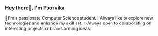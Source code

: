   ### Hey there👋, I'm Poorvika

🌱I'm a passionate Computer Science student. I Always like to explore new technologies and enhance my skill set.
✨Always open to collaborating on interesting projects or brainstorming ideas.





